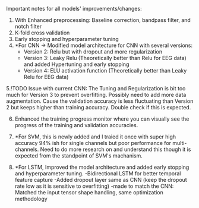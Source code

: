 Important notes for all models' improvements/changes:
1. With Enhanced preprocessing: Baseline correction, bandpass filter, and notch filter
2. K-fold cross validation
3. Early stopping and hyperparameter tuning
4. *For CNN -> Modified model architecture for CNN with several versions:
   - Version 2: Relu but with dropout and more regularization
   - Version 3: Leaky Relu (Theoretically better than Relu for EEG data) and added Hypertuning and early stopping
   - Version 4: ELU activation function (Theoretically better than Leaky Relu for EEG data)

5.!TODO Issue with current CNN: The Tuning and Regularization is bit too much for Version 3 to prevent overfitting. 
Possibly need to add more data augmentation. Cause the validation accuracy is less fluctuating than Version 2 but keeps higher than training accuracy. Double check if this is expected.

6. Enhanced the training progress monitor where you can visually see the progress of the training and validation accuracies.

7. *For SVM, this is newly added and I traied it once with super high accuracy 94% ish for single channels but poor performance for multi-channels. Need to do more research on and understand this though it is expected from the standpoint of SVM's machanism.
    
8. *For LSTM, Improved the model architecture and added early stopping and hyperparameter tuning.
   -Bidirectional LSTM for better temporal feature capture
   -Added dropout layer same as CNN (keep the dropout rate low as it is sensitive to overfitting)
   -made to match the CNN: Matched the input tensor shape handling, same optimization methodology
